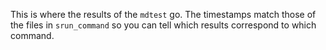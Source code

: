 This is where the results of the `mdtest` go.
The timestamps match those of the files in `srun_command`
so you can tell which results correspond to which command.
